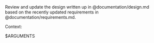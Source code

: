 Review and update the design written up in @documentation/design.md based on the recently updated requirements in @documentation/requirements.md.

Context:

$ARGUMENTS
